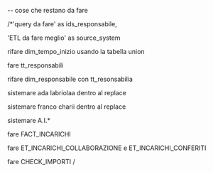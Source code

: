 
  

-- cose che restano da fare

  

/*'query da fare' as ids_responsabile,

'ETL da fare meglio' as source_system

rifare dim_tempo_inizio usando la tabella union

fare tt_responsabili

rifare dim_responsabile con tt_resonsabilia

sistemare ada labriolaa dentro al replace

sistemare franco charii dentro al replace

sistemare A.I.*

  

fare FACT_INCARICHI

fare ET_INCARICHI_COLLABORAZIONE e ET_INCARICHI_CONFERITI

fare CHECK_IMPORTI /